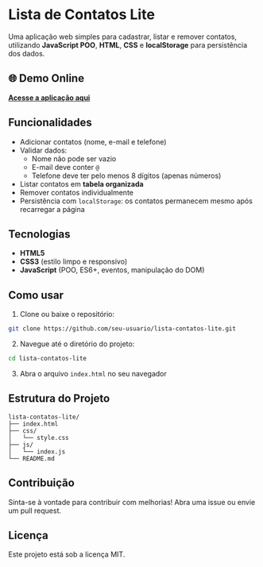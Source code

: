 # Lista de Contatos Lite

Uma aplicação web simples para cadastrar, listar e remover contatos, utilizando **JavaScript POO**, **HTML**, **CSS** e **localStorage** para persistência dos dados.

## 🌐 Demo Online

**[Acesse a aplicação aqui](https://lal28.github.io/lista-de-contatos-simples/)**

## Funcionalidades

- Adicionar contatos (nome, e-mail e telefone)
- Validar dados:
  - Nome não pode ser vazio
  - E-mail deve conter `@`
  - Telefone deve ter pelo menos 8 dígitos (apenas números)
- Listar contatos em **tabela organizada**
- Remover contatos individualmente
- Persistência com `localStorage`: os contatos permanecem mesmo após recarregar a página

## Tecnologias

- **HTML5**
- **CSS3** (estilo limpo e responsivo)
- **JavaScript** (POO, ES6+, eventos, manipulação do DOM)

## Como usar

1. Clone ou baixe o repositório:

```bash
git clone https://github.com/seu-usuario/lista-contatos-lite.git
```

2. Navegue até o diretório do projeto:

```bash
cd lista-contatos-lite
```

3. Abra o arquivo `index.html` no seu navegador

## Estrutura do Projeto

```
lista-contatos-lite/
├── index.html
├── css/
│   └── style.css
├── js/
│   └── index.js
└── README.md
```

## Contribuição

Sinta-se à vontade para contribuir com melhorias! Abra uma issue ou envie um pull request.

## Licença

Este projeto está sob a licença MIT.